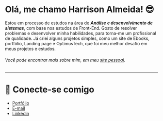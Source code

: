 # Olá, me chamo Harrison Almeida! 😎

Estou em processo de estudos na área de **_Análise e desenvolvimento de sistemas_**, com base nos estudos de Front-End. Gosto de resolver problemas e desenvolver minha habilidades, para torna-me um profissional de qualidade. Já criei alguns projetos simples, como um site de Ebooks, portfólio, Landing page e OptimusTech, que foi meu melhor desafio em meus projetos e estudos.

###### Você pode encontrar mais sobre mim, em meu [site pessoal]().

---

# 🔗 Conecte-se comigo

* [Portfólio]()
* [E-mail]()
* [Linkedin]()

